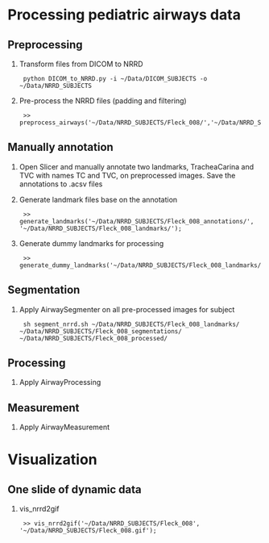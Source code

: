 # Processing pediatric airways data

## Preprocessing
1. Transform files from DICOM to NRRD

    	python DICOM_to_NRRD.py -i ~/Data/DICOM_SUBJECTS -o ~/Data/NRRD_SUBJECTS
    
2. Pre-process the NRRD files (padding and filtering)

		>> preprocess_airways('~/Data/NRRD_SUBJECTS/Fleck_008/','~/Data/NRRD_SUBJECTS/Fleck_008_processed/')

## Manually annotation
1. Open Slicer and manually annotate two landmarks, TracheaCarina and TVC with names TC and TVC, on preprocessed images. Save the annotations to .acsv files

2. Generate landmark files base on the annotation

    	>> generate_landmarks('~/Data/NRRD_SUBJECTS/Fleck_008_annotations/', '~/Data/NRRD_SUBJECTS/Fleck_008_landmarks/');

3. Generate dummy landmarks for processing
    	
    	>> generate_dummy_landmarks('~/Data/NRRD_SUBJECTS/Fleck_008_landmarks/');

## Segmentation
1. Apply AirwaySegmenter on all pre-processed images for subject
    
    	sh segment_nrrd.sh ~/Data/NRRD_SUBJECTS/Fleck_008_landmarks/ ~/Data/NRRD_SUBJECTS/Fleck_008_segmentations/ ~/Data/NRRD_SUBJECTS/Fleck_008_processed/

## Processing
1. Apply AirwayProcessing 

## Measurement
1. Apply AirwayMeasurement

# Visualization
## One slide of dynamic data
1. vis_nrrd2gif

        >> vis_nrrd2gif('~/Data/NRRD_SUBJECTS/Fleck_008', '~/Data/NRRD_SUBJECTS/Fleck_008.gif');